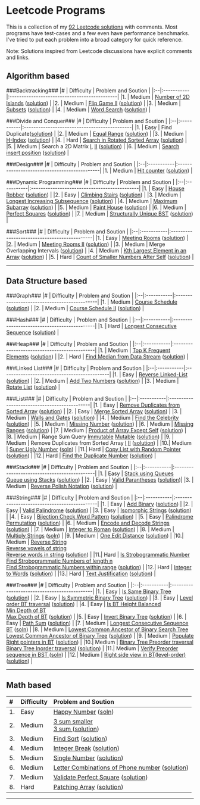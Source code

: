 Leetcode Programs
===================
This is a collection of my [92 Leetcode solutions](./) with comments. Most programs have test-cases and a few even have performance benchmarks. I've tried to put each problem into a broad category for quick reference.

Note: Solutions inspired from Leetcode discussions have explicit comments and links.

Algorithm based
--------------------------------------------
###Backtracking###
|#  | Difficulty | Problem and Soution                          |
|:--|:-----------|:---------------------------------------------|
|1. | Medium     | [Number of 2D Islands](https://leetcode.com/problems/number-of-islands/) ([solution](./algo_backtrack_2D_number_of_islands.cc))                                                                                |
|2. | Medium     | [Flip Game II](https://leetcode.com/problems/flip-game-ii/) ([solution](./algo_backtrack_flipgame2.cc))            |
|3. | Medium     | [Subsets](https://leetcode.com/problems/subsets/) ([solution](./algo_backtrack_subsets.cc))                        |
|4. | Medium     | [Word Search](https://leetcode.com/problems/word-search/) ([solution](./algo_backtrack_word_search.cc))            |

###Divide and Conquer###
|#  | Difficulty | Problem and Soution                          |
|:--|:-----------|:---------------------------------------------|
|1. | Easy       | Find Duplicate([solution](./algo_dc_elem_appear_once_in_sorted_arr.cc))                                            |
|2. | Medium     | [Equal Range](https://leetcode.com/problems/search-for-a-range/) ([solution](./algo_dc_equal_range.cc))            |
|3. | Medium     | [H-Index](https://leetcode.com/problems/h-index/) ([solution](./algo_dc_h_index.cc))           |
|4. | Hard       | [Search in Rotated Sorted Array](https://leetcode.com/problems/search-in-rotated-sorted-array/) ([solution](./algo_dc_rotated_array_search.cc))                                                                                       |
|5. | Medium     | Search a 2D Matrix [I](https://leetcode.com/problems/search-a-2d-matrix/),  [II](https://leetcode.com/problems/search-a-2d-matrix-ii/) ([solution](./algo_dc_search_2D_matrix_i_ii.cc))                           |
|6. | Medium     | [Search insert position](https://leetcode.com/problems/search-insert-position/) ([solution](./algo_dc_search_insert_position.cc))                                                                                     |

###Design###
|#  | Difficulty | Problem and Soution                          |
|:--|:-----------|:---------------------------------------------|
|1. | Medium     | [Hit counter](https://leetcode.com/problems/design-hit-counter/) ([solution](./algo_design_hit_counter.cc))        |

###Dynamic Programming###
|#  | Difficulty | Problem and Soution                          |
|:--|:-----------|:---------------------------------------------|
|1. | Easy       | [House Robber](https://leetcode.com/problems/house-robber/) ([solution](./algo_dp_easy_house_robber.cc))           |
|2. | Easy       | [Climbing Stairs](https://leetcode.com/problems/climbing-stairs/) ([solution](./algo_dp_number_of_1_2_steps.cc))   |
|3. | Medium     | [Longest Increasing Subsequence](https://leetcode.com/problems/longest-increasing-subsequence/) ([solution](./algo_dp_longest_increasing_subsequence.cc))                                                                             |
|4. | Medium     | [Maximum Subarray](https://leetcode.com/problems/maximum-subarray/) ([solution](./algo_dp_maximum_sum_product_subarray.cc))                                                                               |
|5. | Medium     | [Paint House](https://leetcode.com/problems/paint-house/) ([solution](./algo_dp_medium_paint_house.cc))            |
|6. | Medium     | [Perfect Squares](https://leetcode.com/problems/perfect-squares/) ([solution](./algo_dp_perfect_squares.cc))       |
|7. | Medium     | [Structurally Unique BST](https://leetcode.com/problems/unique-binary-search-trees/) ([solution](./algo_dp_unique_binary_search_trees.cc))                                                                                 |

###Sort###
|#  | Difficulty | Problem and Soution                          |
|:--|:-----------|:---------------------------------------------|
|1. | Easy       | [Meeting Rooms](https://leetcode.com/problems/meeting-rooms/) ([solution](./algo_sort_meeting_rooms.cc))           |
|2. | Medium     | [Meeting Rooms II](https://leetcode.com/problems/meeting-rooms-ii/) ([solution](./algo_sort_meeting_rooms_ii.cc))  |
|3. | Medium     | Merge Overlapping Intervals ([solution](./algo_sort_merge_overlapping_intervals.cc))                               |
|4. | Medium     | [Kth Largest Element in an Array](https://leetcode.com/problems/kth-largest-element-in-an-array/) ([solution](./algo_sort_quick_select.cc))                                                                                             |
|5. | Hard       | [Count of Smaller Numbers After Self](https://leetcode.com/problems/count-of-smaller-numbers-after-self/) ([solution](./algo_sort_num_smaller_elements_in_right.cc))                                                                            |

----------------------------------------------------------------------------------------
Data Structure based
--------------------------------------------
###Graph###
|#  | Difficulty | Problem and Soution                          |
|:--|:-----------|:---------------------------------------------|
|1. | Medium     | [Course Schedule](https://leetcode.com/problems/course-schedule/) ([solution](./ds_graph_loop_course_schedule.cc)) |
|2. | Medium     | [Course Schedule II](https://leetcode.com/problems/course-schedule-ii/) ([solution](./ds_graph_loop_course_schedule_ii.cc))                                                                                   |

###Hash###
|#  | Difficulty | Problem and Soution                          |
|:--|:-----------|:---------------------------------------------|
|1. | Hard       | [Longest Consecutive Sequence](https://leetcode.com/problems/longest-consecutive-sequence/) ([solution](./ds_hash_longest_consecutive_seq.cc))                                                                                    |

###Heap###
|#  | Difficulty | Problem and Soution                          |
|:--|:-----------|:---------------------------------------------|
|1. | Medium     | [Top K Frequent Elements](https://leetcode.com/problems/top-k-frequent-elements/) ([solution](./ds_heap_top_k_frequent_elements.cc))                                                                                    |
|2. | Hard       | [Find Median from Data Stream](https://leetcode.com/problems/find-median-from-data-stream/) ([solution](./ds_heap_find_median_in_stream.cc))                                                                                      |


###Linked List###
|#  | Difficulty | Problem and Soution                          |
|:--|:-----------|:---------------------------------------------|
|1. | Easy       | [Reverse Linked-List](https://leetcode.com/problems/reverse-linked-list/) ([solution](./ds_linkedlist_reverse.cc)) |
|2. | Medium     | [Add Two Numbers](https://leetcode.com/problems/add-two-numbers/) ([solution](./ds_linkedlist_add_two_nums.cc))    |
|3. | Medium     | [Rotate List](https://leetcode.com/problems/rotate-list/) ([solution](./ds_linkedlist_rotate_list.cc))             |

###List###
|#  | Difficulty | Problem and Soution                          |
|:--|:-----------|:---------------------------------------------|
|1. | Easy       | [Remove Duplicates from Sorted Array](https://leetcode.com/problems/remove-duplicates-from-sorted-array/) ([solution](./ds_list_easy_remove_duplicate_number.cc))                                                                               |
|2. | Easy       | [Merge Sorted Array](https://leetcode.com/problems/merge-sorted-array/) ([solution](./ds_list_merge_sorted_arrays.cc))                                                                                        |
|3. | Medium     | [Walls and Gates](https://leetcode.com/problems/walls-and-gates/) ([solution](./ds_list_2D_walls_and_gates.cc))    |
|4. | Medium     | [Find the Celebrity](https://leetcode.com/problems/find-the-celebrity/) ([solution](./ds_list_find_the_celebrity.cc))                                                                                         |
|5. | Medium     | [Missing Number](https://leetcode.com/problems/missing-number/) ([solution](./ds_list_missing_number.cc))          |
|6. | Medium     | [Missing Ranges](https://leetcode.com/problems/missing-ranges/) ([solution](./ds_list_missing_ranges.cc))          |
|7. | Medium     | [Product of Array Except Self](https://leetcode.com/problems/product-of-array-except-self/) ([solution](./ds_list_product_of_array_except_self.cc))                                                                               |
|8. | Medium     | Range Sum Query [Immutable](https://leetcode.com/problems/range-sum-query-immutable/) [Mutable](https://leetcode.com/problems/range-sum-query-mutable/) ([solution](./ds_list_range_sum_query.cc))                          |
|9. | Medium     | Remove Duplicates from Sorted Array [I](https://leetcode.com/problems/remove-duplicates-from-sorted-array/) [II](https://leetcode.com/problems/remove-duplicates-from-sorted-array-ii/) ([solution](./ds_list_remove_duplicates_sorted_i_ii.cc))  |
|10.| Medium     | [Super Ugly Number](https://leetcode.com/problems/super-ugly-number/)  ([soln](./ds_list_super_ugly_numbers.cc))   |
|11.| Hard       | [Copy List with Random Pointer](https://leetcode.com/problems/copy-list-with-random-pointer/) ([solution](./ds_list_copy_list_with_random_pointer.cc))                                                                              |
|12.| Hard       | [Find the Duplicate Number](https://leetcode.com/problems/find-the-duplicate-number/) ([solution](./ds_list_duplicate_number.cc))                                                                                           |

###Stack###
|#  | Difficulty | Problem and Soution                          |
|:--|:-----------|:---------------------------------------------|
|1. | Easy      | [Stack using Queues](https://leetcode.com/problems/implement-stack-using-queues/) <br> [Queue using Stacks](https://leetcode.com/problems/implement-queue-using-stacks/)  ([solution](./ds_stack_using_queue.cc))                   |
|2. | Easy       | [Valid Parantheses](https://leetcode.com/problems/valid-parentheses/) ([solution](./ds_stack_valid_parantheses.cc))|
|3. | Medium     | [Reverse Polish Notation](https://leetcode.com/problems/evaluate-reverse-polish-notation/)  ([solution](./ds_stack_math_reverse_polish_notation.cc))                                                                              |

###String###
|#  | Difficulty | Problem and Soution                          |
|:--|:-----------|:---------------------------------------------|
|1. | Easy       | [Add Binary](https://leetcode.com/problems/add-binary/)  ([solution](./ds_string_easy_add_binary.cc))              |
|2. | Easy       | [Valid Palindrome](https://leetcode.com/problems/valid-palindrome/)  ([solution](./ds_string_easy_valid_palindrome.cc))                                                                                    |
|3. | Easy       | [Isomorphic Strings](https://leetcode.com/problems/isomorphic-strings/)  ([solution](./ds_string_isomorphic.cc))   |
|4. | Easy       | [Bijection Check Word Pattern](https://leetcode.com/problems/word-pattern/)  ([solution](./ds_string_word_pattern.cc))                                                                                             |
|5. | Easy       | [Palindrome Permutation](https://leetcode.com/problems/palindrome-permutation/)  ([solution](./ds_string_palindromic_permutation_i_ii.cc))                                                                             |
|6. | Medium     | [Encode and Decode Strings](https://leetcode.com/problems/encode-and-decode-strings/)  ([solution](./ds_string_encode_decode.cc))                                                                                            |
|7. | Medium     | [Integer to Roman](https://leetcode.com/problems/integer-to-roman/)  ([solution](./ds_string_int_to_roman_numerals.cc))                                                                                    |
|8. | Medium     | [Multiply Strings](https://leetcode.com/problems/multiply-strings/)    ([soln](./ds_string_multiply_strings.cc))   |
|9. | Medium     | [One Edit Distance](https://leetcode.com/problems/one-edit-distance/)    ([solution](./ds_string_one_edit_distance.cc))                                                                                        |
|10.| Medium     | [Reverse String](https://leetcode.com/problems/reverse-string/) <br> [Reverse vowels of string](https://leetcode.com/problems/reverse-vowels-of-a-string/) <br>  [Reverse words in string](https://leetcode.com/problems/reverse-words-in-a-string/)    ([solution](./ds_string_reverse_words.cc))                       |
|11.| Hard       | [Is Strobogrammatic Number](https://leetcode.com/problems/strobogrammatic-number/) <br> [Find Strobogrammatic Numbers of length n](https://leetcode.com/problems/strobogrammatic-number-ii/) <br> [Find Strobogrammatic Numbers within range](https://leetcode.com/problems/strobogrammatic-number-iii/)    ([solution](./ds_string_strobogrammatic_num_i_ii_iii.cc)) |
|12.| Hard       | [Integer to Words](https://leetcode.com/problems/integer-to-english-words/)  ([solution](./ds_string_int_to_words.cc))                                                                                             |
|13.| Hard       | [Text Justification](https://leetcode.com/problems/text-justification/)    ([solution](./ds_string_text_justification.cc))                                                                                       |

###Tree###
|#  | Difficulty | Problem and Soution                          |
|:--|:-----------|:---------------------------------------------|
|1. | Easy       | [Is Same Binary Tree](https://leetcode.com/problems/same-tree/)    ([solution](./ds_tree_is_same_tree_bt.cc))     |
|2. | Easy       | [Is Symmetric Binary Tree](https://leetcode.com/problems/symmetric-tree/)    ([solution](./ds_tree_is_symmetric_bt.cc))                                                                                           |
|3. | Easy       | [Level order BT traversal](https://leetcode.com/problems/binary-tree-level-order-traversal-ii/) ([solution](./ds_tree_traversal_levelorder_bt.cc))                                                                                   |
|4. | Easy       | [Is BT Height Balanced](https://leetcode.com/problems/balanced-binary-tree/) <br> [Min Depth of BT](https://leetcode.com/problems/minimum-depth-of-binary-tree/) <br> [Max Depth of BT](https://leetcode.com/problems/maximum-depth-of-binary-tree/)   ([solution](./ds_tree_min_max_depth_bt.cc))                       |
|5. | Easy       | [Invert Binary Tree](https://leetcode.com/problems/invert-binary-tree/) ([solution](./ds_tree_invert_bt.cc))  |
|6. | Easy       | [Path Sum](https://leetcode.com/problems/path-sum/) ([solution](./ds_tree_path_sum.cc))                                        |
|7. | Medium     | [Longest Consecutive Sequence BT](https://leetcode.com/problems/binary-tree-longest-consecutive-sequence/) ([soln](./ds_tree_longest_consecutive_sequence_bt.cc))  |
|8. | Medium     | [Lowest Common Ancestor of Binary Search Tree](https://leetcode.com/problems/lowest-common-ancestor-of-a-binary-search-tree/) <br> [Lowest Common Ancestor of Binary Tree](https://leetcode.com/problems/lowest-common-ancestor-of-a-binary-tree/) ([solution](./ds_tree_lca_bt_bst.cc))                  |
|9. | Medium     | [Populate Right pointers in BT](https://leetcode.com/problems/populating-next-right-pointers-in-each-node/) ([solution](./ds_tree_populate_next_pointer.cc))     |
|10.| Medium     | [Binary Tree Preorder traversal](https://leetcode.com/problems/binary-tree-preorder-traversal/)  <br> [Binary Tree Inorder traversal](https://leetcode.com/problems/binary-tree-preorder-traversal/) ([solution](./ds_tree_traversal_pre_in_order_iterative_bt.cc))                                                                       |
|11.| Medium     | [Verify Preorder sequence in BST ](https://leetcode.com/problems/verify-preorder-sequence-in-binary-search-tree) ([soln](./ds_tree_verify_preorder_sequence_bst.cc))  |
|12.| Medium     | [Right side view in BT(level-order)](https://leetcode.com/problems/binary-tree-right-side-view/) ([solution](./ds_tree_right_side_view_bt.cc))  |

----------------------------------------------------------------------------------------
Math based
--------------------------------------------
|#  | Difficulty | Problem and Soution                          |
|:--|:-----------|:---------------------------------------------|
|1. | Easy       | [Happy Number](https://leetcode.com/problems/happy-number/) ([soln](./math_happy_number.cc))                      |
|2. | Medium     | [3 sum smaller](https://leetcode.com/problems/3sum-smaller/) <br> [3 sum ](https://leetcode.com/problems/3sum/) ([solution](./math_3sum.cc))                                                                                                         |
|3. | Medium     | [Find Sqrt](https://leetcode.com/problems/sqrtx/) ([solution](./math_find_sqrt.cc))                               |
|4. | Medium     | [Integer Break](https://leetcode.com/problems/integer-break/) ([solution](./math_integer_break.cc))               |
|5. | Medium     | [Single Number](https://leetcode.com/problems/single-number/) ([solution](./math_integer_missing_int.cc))         |
|6. | Medium     | [Letter Combinations of Phone number](https://leetcode.com/problems/letter-combinations-of-a-phone-number/) ([solution](./math_letter_combinations_phone.cc))      |
|7. | Medium     | [Validate Perfect Square](https://leetcode.com/problems/valid-perfect-square/) ([solution](./math_validate_perfect_square.cc))                                                                                      |
|8. | Hard     | [Patching Array](https://leetcode.com/problems/patching-array/) ([solution](./math_patching_array.cc))              |

----------------------------------------------------------------------------------------
